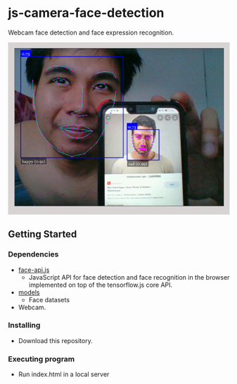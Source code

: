 # js-camera-face-detection
Webcam face detection and face expression recognition.

![alt text](https://github.com/jj22511-dev/js-camera-face-detection/blob/main/sample-image.png)


## Getting Started

### Dependencies

* [face-api.js](https://github.com/justadudewhohacks/face-api.js)
  - JavaScript API for face detection and face recognition in the browser implemented on top of the tensorflow.js core API.
* [models](https://github.com/justadudewhohacks/face-api.js-models)
  - Face datasets
* Webcam.


### Installing

* Download this repository.

### Executing program

* Run index.html in a local server

